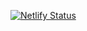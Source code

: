 [![Netlify Status](https://api.netlify.com/api/v1/badges/9c2e7f97-dccd-4a0a-91e4-abc5a2751334/deploy-status)](https://app.netlify.com/sites/fastidious-paprenjak-0d2023/deploys)
